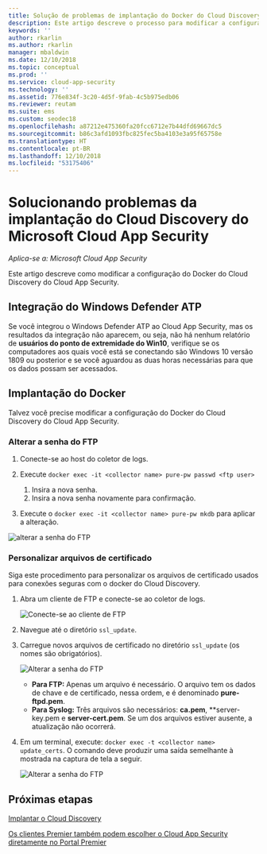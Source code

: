 ```yaml
---
title: Solução de problemas de implantação do Docker do Cloud Discovery
description: Este artigo descreve o processo para modificar a configuração do Docker do Cloud Discovery do Cloud App Security.
keywords: ''
author: rkarlin
ms.author: rkarlin
manager: mbaldwin
ms.date: 12/10/2018
ms.topic: conceptual
ms.prod: ''
ms.service: cloud-app-security
ms.technology: ''
ms.assetid: 776e834f-3c20-4d5f-9fab-4c5b975edb06
ms.reviewer: reutam
ms.suite: ems
ms.custom: seodec18
ms.openlocfilehash: a87212e475360fa20fcc6712e7b44dfd69667dc5
ms.sourcegitcommit: b86c3afd1093fbc825fec5ba4103e3a95f65758e
ms.translationtype: HT
ms.contentlocale: pt-BR
ms.lasthandoff: 12/10/2018
ms.locfileid: "53175406"
---
```

# <a name="troubleshooting-the-microsoft-cloud-app-security-cloud-discovery-deployment"></a>Solucionando problemas da implantação do Cloud Discovery do Microsoft Cloud App Security

*Aplica-se a: Microsoft Cloud App Security*

Este artigo descreve como modificar a configuração do Docker do Cloud Discovery do Cloud App Security.

## <a name="windows-defender-atp-integration"></a>Integração do Windows Defender ATP

Se você integrou o Windows Defender ATP ao Cloud App Security, mas os resultados da integração não aparecem, ou seja, não há nenhum relatório de **usuários do ponto de extremidade do Win10**, verifique se os computadores aos quais você está se conectando são Windows 10 versão 1809 ou posterior e se você aguardou as duas horas necessárias para que os dados possam ser acessados.

## <a name="docker-deployment"></a>Implantação do Docker

Talvez você precise modificar a configuração do Docker do Cloud Discovery do Cloud App Security. 

### <a name="changing-the-ftp-password"></a>Alterar a senha do FTP

1. Conecte-se ao host do coletor de logs.

2. Execute `docker exec -it <collector name> pure-pw passwd <ftp user>`

    1. Insira a nova senha.
    2. Insira a nova senha novamente para confirmação.
 
3. Execute o `docker exec -it <collector name> pure-pw mkdb` para aplicar a alteração.

  ![alterar a senha do FTP](./media/ftp-connect.png)

### <a name="customize-certificate-files"></a>Personalizar arquivos de certificado

Siga este procedimento para personalizar os arquivos de certificado usados para conexões seguras com o docker do Cloud Discovery.

1. Abra um cliente de FTP e conecte-se ao coletor de logs.

   ![Conecte-se ao cliente de FTP](./media/ftp-connect.png)

2. Navegue até o diretório `ssl_update`.
3. Carregue novos arquivos de certificado no diretório `ssl_update` (os nomes são obrigatórios).

   ![Alterar a senha do FTP](./media/new-certs.png)

    - **Para FTP:** Apenas um arquivo é necessário. O arquivo tem os dados de chave e de certificado, nessa ordem, e é denominado **pure-ftpd.pem**.
    - **Para Syslog:** Três arquivos são necessários: **ca.pem**, **server-key.pem e **server-cert.pem**. Se um dos arquivos estiver ausente, a atualização não ocorrerá.

4. Em um terminal, execute: `docker exec -t <collector name> update_certs`. O comando deve produzir uma saída semelhante à mostrada na captura de tela a seguir.

   ![Alterar a senha do FTP](./media/update-certs.png)

## <a name="next-steps"></a>Próximas etapas

[Implantar o Cloud Discovery](set-up-cloud-discovery.md)

[Os clientes Premier também podem escolher o Cloud App Security diretamente no Portal Premier](https://premier.microsoft.com/)
